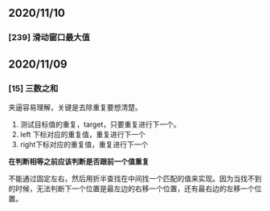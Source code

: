 

## 2020/11/10

### [239] 滑动窗口最大值





## 2020/11/09

### [15] 三数之和

夹逼容易理解，关键是去除重复要想清楚。

1. 测试目标值的重复，target，只要重复进行下一个。
2. left 下标对应的重复值，重复进行下一个
3. right下标对应的重复值，重复进行下一个

**在判断相等之前应该判断是否跟前一个值重复**



不能通过固定左右，然后用折半查找在中间找一个匹配的值来实现。因为当找不到的时候，无法判断下一个位置是最左边的右移一个位置，还有最右边的左移一个位置。

